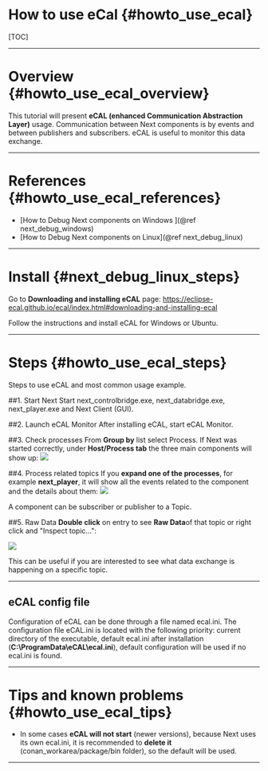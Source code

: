 How to use eCal {#howto_use_ecal}
=====

[TOC]

---

# Overview {#howto_use_ecal_overview}

This tutorial will present <B>eCAL (enhanced Communication Abstraction Layer)</B> usage. Communication between Next components is by events and between publishers and subscribers. eCAL is useful to monitor this data exchange.

---

# References {#howto_use_ecal_references}

* [How to Debug Next components on Windows ](@ref next_debug_windows)
* [How to Debug Next components on Linux](@ref next_debug_linux)

---
# Install {#next_debug_linux_steps}
Go to <B>Downloading and installing eCAL</B> page:
https://eclipse-ecal.github.io/ecal/index.html#downloading-and-installing-ecal

Follow the instructions and </B>install eCAL</B> for Windows or Ubuntu.

---

# Steps {#howto_use_ecal_steps}
Steps to use eCAL and most common usage example.

##1. Start Next
Start next_controlbridge.exe, next_databridge.exe, next_player.exe and Next Client (GUI).

##2. Launch eCAL Monitor
After installing eCAL, start eCAL Monitor.

##3. Check processes
From <B>Group by</B> list select Process. If Next was started correctly, under <B>Host/Process tab</B> the three main components will show up:
<img src="ecal_windows.png"><br>

##4. Process related topics
If you <B>expand one of the processes</B>, for example <B>next_player</B>, it will show all the events related to the component and the details about them:
<img src="ecal_events_windows.png"><br>

A component can be subscriber or publisher to a Topic. 

##5. Raw Data
<B>Double click</B> on entry to see <B>Raw Data</B>of that topic or right click and "Inspect topic...":

<img src="ecal_raw_data.png">

This can be useful if you are interested to see what data exchange is happening on a specific topic.

---

## eCAL config file
Configuration of eCAL can be done through a file named ecal.ini. The configuration file eCAL.ini is located with the following priority: current directory of the executable, default ecal.ini after installation (<B>C:\ProgramData\eCAL\ecal.ini</B>), default configuration will be used if no ecal.ini is found.

---

# Tips and known problems {#howto_use_ecal_tips}
 - In some cases **eCAL will not start** (newer versions), because Next uses its own ecal.ini, it is recommended to **delete it** (conan_workarea/package/bin folder), so the default will be used.

---
